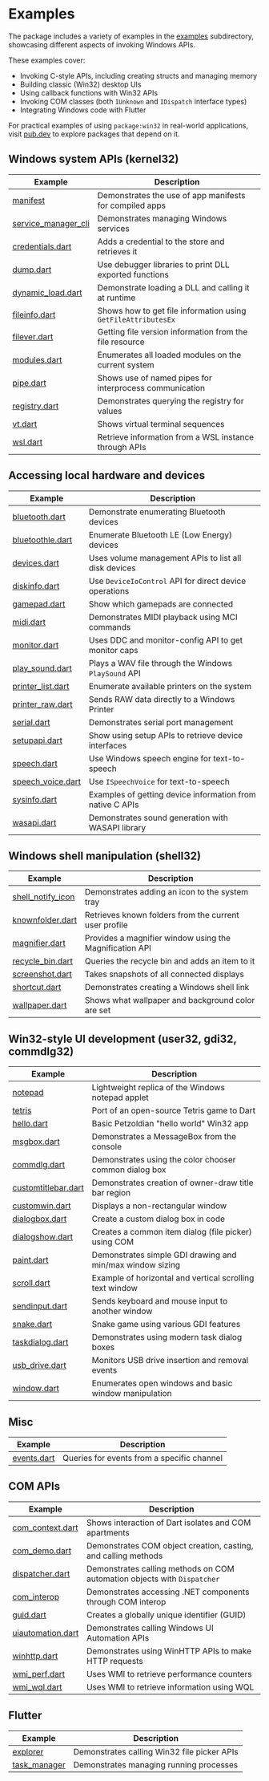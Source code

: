 # Examples

The package includes a variety of examples in the [examples] subdirectory,
showcasing different aspects of invoking Windows APIs.

These examples cover:

- Invoking C-style APIs, including creating structs and managing memory
- Building classic (Win32) desktop UIs
- Using callback functions with Win32 APIs
- Invoking COM classes (both `IUnknown` and `IDispatch` interface types)
- Integrating Windows code with Flutter

For practical examples of using `package:win32` in real-world applications,
visit [pub.dev] to explore packages that depend on it.

[examples]: https://github.com/halildurmus/win32/tree/main/examples
[pub.dev]: https://pub.dev/packages?q=dependency%3Awin32

## Windows system APIs (kernel32)

| Example               | Description                                                   |
| --------------------- | ------------------------------------------------------------- |
| [manifest]            | Demonstrates the use of app manifests for compiled apps       |
| [service_manager_cli] | Demonstrates managing Windows services                        |
| [credentials.dart]    | Adds a credential to the store and retrieves it               |
| [dump.dart]           | Use debugger libraries to print DLL exported functions        |
| [dynamic_load.dart]   | Demonstrate loading a DLL and calling it at runtime           |
| [fileinfo.dart]       | Shows how to get file information using `GetFileAttributesEx` |
| [filever.dart]        | Getting file version information from the file resource       |
| [modules.dart]        | Enumerates all loaded modules on the current system           |
| [pipe.dart]           | Shows use of named pipes for interprocess communication       |
| [registry.dart]       | Demonstrates querying the registry for values                 |
| [vt.dart]             | Shows virtual terminal sequences                              |
| [wsl.dart]            | Retrieve information from a WSL instance through APIs         |

[manifest]: https://github.com/halildurmus/win32/blob/main/examples/manifest
[service_manager_cli]: https://github.com/halildurmus/win32/blob/main/examples/service_manager_cli
[credentials.dart]: https://github.com/halildurmus/win32/blob/main/examples/credentials.dart
[dump.dart]: https://github.com/halildurmus/win32/blob/main/examples/dump.dart
[dynamic_load.dart]: https://github.com/halildurmus/win32/blob/main/examples/dynamic_load.dart
[fileinfo.dart]: https://github.com/halildurmus/win32/blob/main/examples/fileinfo.dart
[filever.dart]: https://github.com/halildurmus/win32/blob/main/examples/filever.dart
[modules.dart]: https://github.com/halildurmus/win32/blob/main/examples/modules.dart
[pipe.dart]: https://github.com/halildurmus/win32/blob/main/examples/pipe.dart
[registry.dart]: https://github.com/halildurmus/win32/blob/main/examples/registry.dart
[vt.dart]: https://github.com/halildurmus/win32/blob/main/examples/vt.dart
[wsl.dart]: https://github.com/halildurmus/win32/blob/main/examples/wsl.dart

## Accessing local hardware and devices

| Example             | Description                                               |
| ------------------- | --------------------------------------------------------- |
| [bluetooth.dart]    | Demonstrate enumerating Bluetooth devices                 |
| [bluetoothle.dart]  | Enumerate Bluetooth LE (Low Energy) devices               |
| [devices.dart]      | Uses volume management APIs to list all disk devices      |
| [diskinfo.dart]     | Use `DeviceIoControl` API for direct device operations    |
| [gamepad.dart]      | Show which gamepads are connected                         |
| [midi.dart]         | Demonstrates MIDI playback using MCI commands             |
| [monitor.dart]      | Uses DDC and monitor-config API to get monitor caps       |
| [play_sound.dart]   | Plays a WAV file through the Windows `PlaySound` API      |
| [printer_list.dart] | Enumerate available printers on the system                |
| [printer_raw.dart]  | Sends RAW data directly to a Windows Printer              |
| [serial.dart]       | Demonstrates serial port management                       |
| [setupapi.dart]     | Show using setup APIs to retrieve device interfaces       |
| [speech.dart]       | Use Windows speech engine for text-to-speech              |
| [speech_voice.dart] | Use `ISpeechVoice` for text-to-speech                     |
| [sysinfo.dart]      | Examples of getting device information from native C APIs |
| [wasapi.dart]       | Demonstrates sound generation with WASAPI library         |

[bluetooth.dart]: https://github.com/halildurmus/win32/blob/main/examples/bluetooth.dart
[bluetoothle.dart]: https://github.com/halildurmus/win32/blob/main/examples/bluetoothle.dart
[devices.dart]: https://github.com/halildurmus/win32/blob/main/examples/devices.dart
[diskinfo.dart]: https://github.com/halildurmus/win32/blob/main/examples/diskinfo.dart
[gamepad.dart]: https://github.com/halildurmus/win32/blob/main/examples/gamepad.dart
[midi.dart]: https://github.com/halildurmus/win32/blob/main/examples/midi.dart
[monitor.dart]: https://github.com/halildurmus/win32/blob/main/examples/monitor.dart
[play_sound.dart]: https://github.com/halildurmus/win32/blob/main/examples/play_sound.dart
[printer_list.dart]: https://github.com/halildurmus/win32/blob/main/examples/printer_list.dart
[printer_raw.dart]: https://github.com/halildurmus/win32/blob/main/examples/printer_raw.dart
[serial.dart]: https://github.com/halildurmus/win32/blob/main/examples/serial.dart
[setupapi.dart]: https://github.com/halildurmus/win32/blob/main/examples/setupapi.dart
[speech.dart]: https://github.com/halildurmus/win32/blob/main/examples/speech.dart
[speech_voice.dart]: https://github.com/halildurmus/win32/blob/main/examples/speech_voice.dart
[sysinfo.dart]: https://github.com/halildurmus/win32/blob/main/examples/sysinfo.dart
[wasapi.dart]: https://github.com/halildurmus/win32/blob/main/examples/wasapi.dart

## Windows shell manipulation (shell32)

| Example             | Description                                             |
| ------------------- | ------------------------------------------------------- |
| [shell_notify_icon] | Demonstrates adding an icon to the system tray          |
| [knownfolder.dart]  | Retrieves known folders from the current user profile   |
| [magnifier.dart]    | Provides a magnifier window using the Magnification API |
| [recycle_bin.dart]  | Queries the recycle bin and adds an item to it          |
| [screenshot.dart]   | Takes snapshots of all connected displays               |
| [shortcut.dart]     | Demonstrates creating a Windows shell link              |
| [wallpaper.dart]    | Shows what wallpaper and background color are set       |

[shell_notify_icon]: https://github.com/halildurmus/win32/blob/main/examples/shell_notify_icon
[knownfolder.dart]: https://github.com/halildurmus/win32/blob/main/examples/knownfolder.dart
[magnifier.dart]: https://github.com/halildurmus/win32/blob/main/examples/magnifier.dart
[recycle_bin.dart]: https://github.com/halildurmus/win32/blob/main/examples/recycle_bin.dart
[screenshot.dart]: https://github.com/halildurmus/win32/blob/main/examples/screenshot.dart
[shortcut.dart]: https://github.com/halildurmus/win32/blob/main/examples/shortcut.dart
[wallpaper.dart]: https://github.com/halildurmus/win32/blob/main/examples/wallpaper.dart

## Win32-style UI development (user32, gdi32, commdlg32)

| Example               | Description                                               |
| --------------------- | --------------------------------------------------------- |
| [notepad]             | Lightweight replica of the Windows notepad applet         |
| [tetris]              | Port of an open-source Tetris game to Dart                |
| [hello.dart]          | Basic Petzoldian "hello world" Win32 app                  |
| [msgbox.dart]         | Demonstrates a MessageBox from the console                |
| [commdlg.dart]        | Demonstrates using the color chooser common dialog box    |
| [customtitlebar.dart] | Demonstrates creation of owner-draw title bar region      |
| [customwin.dart]      | Displays a non-rectangular window                         |
| [dialogbox.dart]      | Create a custom dialog box in code                        |
| [dialogshow.dart]     | Creates a common item dialog (file picker) using COM      |
| [paint.dart]          | Demonstrates simple GDI drawing and min/max window sizing |
| [scroll.dart]         | Example of horizontal and vertical scrolling text window  |
| [sendinput.dart]      | Sends keyboard and mouse input to another window          |
| [snake.dart]          | Snake game using various GDI features                     |
| [taskdialog.dart]     | Demonstrates using modern task dialog boxes               |
| [usb_drive.dart]      | Monitors USB drive insertion and removal events           |
| [window.dart]         | Enumerates open windows and basic window manipulation     |

[notepad]: https://github.com/halildurmus/win32/blob/main/examples/notepad
[tetris]: https://github.com/halildurmus/win32/blob/main/examples/tetris
[hello.dart]: https://github.com/halildurmus/win32/blob/main/examples/hello.dart
[msgbox.dart]: https://github.com/halildurmus/win32/blob/main/examples/msgbox.dart
[commdlg.dart]: https://github.com/halildurmus/win32/blob/main/examples/commdlg.dart
[customtitlebar.dart]: https://github.com/halildurmus/win32/blob/main/examples/customtitlebar.dart
[customwin.dart]: https://github.com/halildurmus/win32/blob/main/examples/customwin.dart
[dialogbox.dart]: https://github.com/halildurmus/win32/blob/main/examples/dialogbox.dart
[dialogshow.dart]: https://github.com/halildurmus/win32/blob/main/examples/dialogshow.dart
[paint.dart]: https://github.com/halildurmus/win32/blob/main/examples/paint.dart
[scroll.dart]: https://github.com/halildurmus/win32/blob/main/examples/scroll.dart
[sendinput.dart]: https://github.com/halildurmus/win32/blob/main/examples/sendinput.dart
[snake.dart]: https://github.com/halildurmus/win32/blob/main/examples/snake.dart
[taskdialog.dart]: https://github.com/halildurmus/win32/blob/main/examples/taskdialog.dart
[usb_drive.dart]: https://github.com/halildurmus/win32/blob/main/examples/usb_drive.dart
[window.dart]: https://github.com/halildurmus/win32/blob/main/examples/window.dart

## Misc

| Example               | Description                                |
| --------------------- | ------------------------------------------ |
| [events.dart]         | Queries for events from a specific channel |

[events.dart]: https://github.com/halildurmus/win32/blob/main/examples/events.dart

## COM APIs

| Example             | Description                                                              |
| ------------------- | ------------------------------------------------------------------------ |
| [com_context.dart]  | Shows interaction of Dart isolates and COM apartments                    |
| [com_demo.dart]     | Demonstrates COM object creation, casting, and calling methods           |
| [dispatcher.dart]   | Demonstrates calling methods on COM automation objects with `Dispatcher` |
| [com_interop]       | Demonstrates accessing .NET components through COM interop               |
| [guid.dart]         | Creates a globally unique identifier (GUID)                              |
| [uiautomation.dart] | Demonstrates calling Windows UI Automation APIs                          |
| [winhttp.dart]      | Demonstrates using WinHTTP APIs to make HTTP requests                    |
| [wmi_perf.dart]     | Uses WMI to retrieve performance counters                                |
| [wmi_wql.dart]      | Uses WMI to retrieve information using WQL                               |

[com_context.dart]: https://github.com/halildurmus/win32/blob/main/examples/com_context.dart
[com_demo.dart]: https://github.com/halildurmus/win32/blob/main/examples/com_demo.dart
[dispatcher.dart]: https://github.com/halildurmus/win32/blob/main/examples/dispatcher.dart
[com_interop]: https://github.com/halildurmus/win32/blob/main/examples/com_interop
[guid.dart]: https://github.com/halildurmus/win32/blob/main/examples/guid.dart
[uiautomation.dart]: https://github.com/halildurmus/win32/blob/main/examples/uiautomation.dart
[winhttp.dart]: https://github.com/halildurmus/win32/blob/main/examples/winhttp.dart
[wmi_perf.dart]: https://github.com/halildurmus/win32/blob/main/examples/wmi_perf.dart
[wmi_wql.dart]: https://github.com/halildurmus/win32/blob/main/examples/wmi_wql.dart

## Flutter

| Example        | Description                                 |
| -------------- | ------------------------------------------- |
| [explorer]     | Demonstrates calling Win32 file picker APIs |
| [task_manager] | Demonstrates managing running processes     |

[explorer]: https://github.com/halildurmus/win32/blob/main/examples/explorer
[task_manager]: https://github.com/halildurmus/win32/blob/main/examples/task_manager

